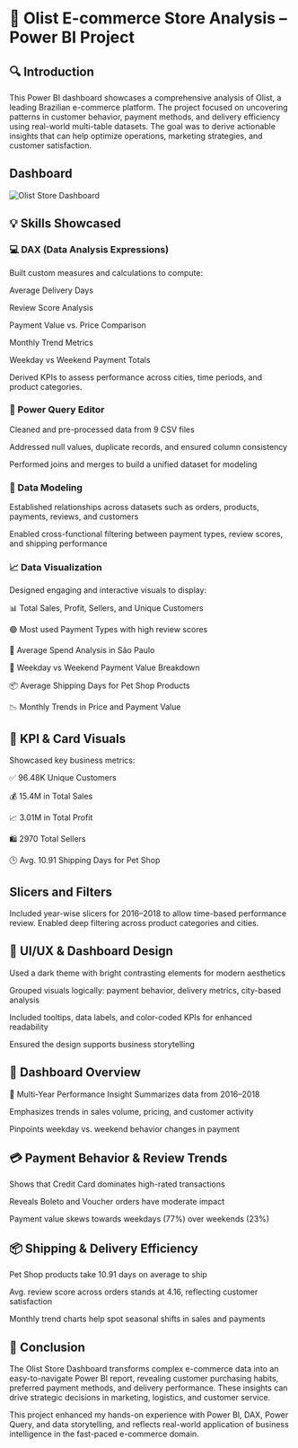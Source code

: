 # 🛒 Olist E-commerce Store Analysis – Power BI Project
## 🔍 Introduction
This Power BI dashboard showcases a comprehensive analysis of Olist, a leading Brazilian e-commerce platform. The project focused on uncovering patterns in customer behavior, payment methods, and delivery efficiency using real-world multi-table datasets. The goal was to derive actionable insights that can help optimize operations, marketing strategies, and customer satisfaction.

## Dashboard
![Olist Store Dashboard](https://github.com/user-attachments/assets/9ac5c137-91f0-4cd1-9751-96589a4a3dfd)


## 💡 Skills Showcased
### 💻 DAX (Data Analysis Expressions)
Built custom measures and calculations to compute:

Average Delivery Days

Review Score Analysis

Payment Value vs. Price Comparison

Monthly Trend Metrics

Weekday vs Weekend Payment Totals

Derived KPIs to assess performance across cities, time periods, and product categories.

### 🔄 Power Query Editor
Cleaned and pre-processed data from 9 CSV files

Addressed null values, duplicate records, and ensured column consistency

Performed joins and merges to build a unified dataset for modeling

### 🧱 Data Modeling
Established relationships across datasets such as orders, products, payments, reviews, and customers

Enabled cross-functional filtering between payment types, review scores, and shipping performance

### 📈 Data Visualization
Designed engaging and interactive visuals to display:

📊 Total Sales, Profit, Sellers, and Unique Customers

🟢 Most used Payment Types with high review scores

🌆 Average Spend Analysis in São Paulo

📅 Weekday vs Weekend Payment Value Breakdown

📦 Average Shipping Days for Pet Shop Products

📉 Monthly Trends in Price and Payment Value

## 🎯 KPI & Card Visuals
Showcased key business metrics:

✅ 96.48K Unique Customers

💰 15.4M in Total Sales

📈 3.01M in Total Profit

🛍️ 2970 Total Sellers

🕒 Avg. 10.91 Shipping Days for Pet Shop

## Slicers and Filters
Included year-wise slicers for 2016–2018 to allow time-based performance review. Enabled deep filtering across product categories and cities.

## 🎨 UI/UX & Dashboard Design
Used a dark theme with bright contrasting elements for modern aesthetics

Grouped visuals logically: payment behavior, delivery metrics, city-based analysis

Included tooltips, data labels, and color-coded KPIs for enhanced readability

Ensured the design supports business storytelling

## 📌 Dashboard Overview
📅 Multi-Year Performance Insight
Summarizes data from 2016–2018

Emphasizes trends in sales volume, pricing, and customer activity

Pinpoints weekday vs. weekend behavior changes in payment

## 💳 Payment Behavior & Review Trends
Shows that Credit Card dominates high-rated transactions

Reveals Boleto and Voucher orders have moderate impact

Payment value skews towards weekdays (77%) over weekends (23%)

## 📦 Shipping & Delivery Efficiency
Pet Shop products take 10.91 days on average to ship

Avg. review score across orders stands at 4.16, reflecting customer satisfaction

Monthly trend charts help spot seasonal shifts in sales and payments

## 🧾 Conclusion
The Olist Store Dashboard transforms complex e-commerce data into an easy-to-navigate Power BI report, revealing customer purchasing habits, preferred payment methods, and delivery performance. These insights can drive strategic decisions in marketing, logistics, and customer service.

This project enhanced my hands-on experience with Power BI, DAX, Power Query, and data storytelling, and reflects real-world application of business intelligence in the fast-paced e-commerce domain.
